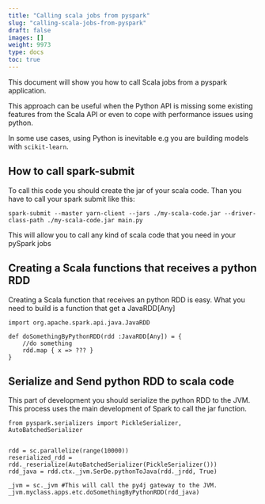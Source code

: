 ```yaml
---
title: "Calling scala jobs from pyspark"
slug: "calling-scala-jobs-from-pyspark"
draft: false
images: []
weight: 9973
type: docs
toc: true
---
```


This document will show you how to call Scala jobs from a pyspark application. 

This approach can be useful when the Python API is missing some existing features from the Scala API or even to cope with performance issues using python. 

In some use cases, using Python is inevitable e.g you are building models with `scikit-learn`.

## How to call spark-submit
To call this code you should create the jar of your scala code. Than you have to call your spark submit like this:

    spark-submit --master yarn-client --jars ./my-scala-code.jar --driver-class-path ./my-scala-code.jar main.py

This will allow you to call any kind of scala code that you need in your pySpark jobs

## Creating a Scala functions that receives a python RDD
Creating a Scala function that receives an python RDD is easy. What you need to build is a function that get a JavaRDD[Any]

    import org.apache.spark.api.java.JavaRDD
    
    def doSomethingByPythonRDD(rdd :JavaRDD[Any]) = {
        //do something
        rdd.map { x => ??? }
    }

## Serialize and Send python RDD to scala code
This part of development you should serialize the python RDD to the JVM. This process uses the main development of Spark to call the jar function.

    from pyspark.serializers import PickleSerializer, AutoBatchedSerializer
    
    
    rdd = sc.parallelize(range(10000))
    reserialized_rdd = rdd._reserialize(AutoBatchedSerializer(PickleSerializer()))
    rdd_java = rdd.ctx._jvm.SerDe.pythonToJava(rdd._jrdd, True)
    
    _jvm = sc._jvm #This will call the py4j gateway to the JVM.
    _jvm.myclass.apps.etc.doSomethingByPythonRDD(rdd_java)

